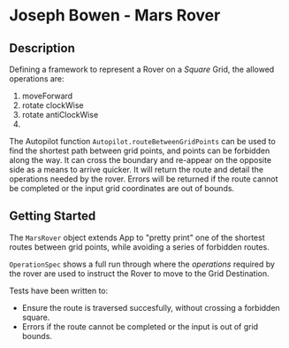 # Joseph Bowen - Mars Rover


## Description

Defining a framework to represent a Rover on a _Square_ Grid, the allowed operations are:
1. moveForward
2. rotate clockWise
3. rotate antiClockWise
4. 
The Autopilot function `Autopilot.routeBetweenGridPoints` can be used to find the shortest path between grid points, and points can be forbidden along the way.
It can cross the boundary and re-appear on the opposite side as a means to arrive quicker.
It will return the route and detail the operations needed by the rover.
Errors will be returned if the route cannot be completed or the input grid coordinates are out of bounds.

## Getting Started
The `MarsRover` object extends App to "pretty print" one of the shortest routes between grid points, while avoiding a series of forbidden routes. 

`OperationSpec` shows a full run through where the _operations_ required by the rover are used to instruct the Rover to move to the Grid Destination.

Tests have been written to:
* Ensure the route is traversed succesfully, without crossing a forbidden square.
* Errors if the route cannot be completed or the input is out of grid bounds.

